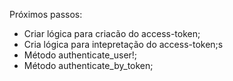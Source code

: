 Próximos passos:
- Criar lógica para criacão do access-token;
- Cria lógica para intepretação do access-token;s
- Método authenticate_user!;
- Método authenticate_by_token;
